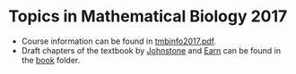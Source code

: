 # Topics in Mathematical Biology 2017

- Course information can be found in [tmbinfo2017.pdf](tmbinfo2017.pdf "Math 747 course information sheet").
- Draft chapters of the textbook by [Johnstone](http://www.zoo.cam.ac.uk/directory/rufus-johnstone "Rufus Johnstone") and [Earn](https://ms.mcmaster.ca/earn/ "David Earn") can be found in the [book](book "Game Theory for Biologists") folder.